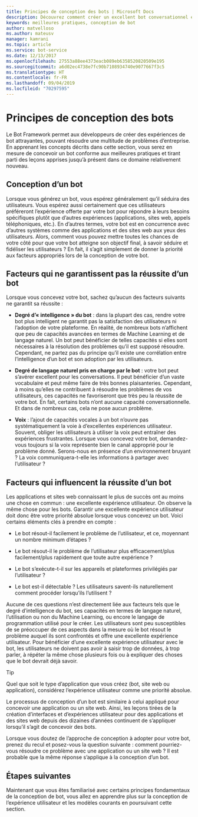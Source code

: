 ```yaml
---
title: Principes de conception des bots | Microsoft Docs
description: Découvrez comment créer un excellent bot conversationnel et comment planifier et concevoir des bots répondant à vos besoins tout en assurant la satisfaction de vos utilisateurs.
keywords: meilleures pratiques, conception de bot
author: matvelloso
ms.author: mateusv
manager: kamrani
ms.topic: article
ms.service: bot-service
ms.date: 12/13/2017
ms.openlocfilehash: 27553a88ee4373eacb089eb6358520820509e195
ms.sourcegitcommit: a6d02ec4738e7fc90b7108934740e9077667f3c5
ms.translationtype: HT
ms.contentlocale: fr-FR
ms.lasthandoff: 09/04/2019
ms.locfileid: "70297595"
---
```

# <a name="principles-of-bot-design"></a>Principes de conception des bots

Le Bot Framework permet aux développeurs de créer des expériences de bot attrayantes, pouvant résoudre une multitude de problèmes d’entreprise. En apprenant les concepts décrits dans cette section, vous serez en mesure de concevoir un bot conforme aux meilleures pratiques et tirant parti des leçons apprises jusqu’à présent dans ce domaine relativement nouveau. 

## <a name="designing-a-bot"></a>Conception d’un bot

Lorsque vous générez un bot, vous espérez généralement qu’il séduira des utilisateurs. Vous espérez aussi certainement que ces utilisateurs préféreront l’expérience offerte par votre bot pour répondre à leurs besoins spécifiques plutôt que d’autres expériences (applications, sites web, appels téléphoniques, etc.). En d’autres termes, votre bot est en concurrence avec d’autres systèmes comme des applications et des sites web aux yeux des utilisateurs. Alors, comment vous pouvez mettre toutes les chances de votre côté pour que votre bot atteigne son objectif final, à savoir séduire et fidéliser les utilisateurs ? En fait, il s’agit simplement de donner la priorité aux facteurs appropriés lors de la conception de votre bot.

## <a name="factors-that-do-not-guarantee-a-bots-success"></a>Facteurs qui ne garantissent pas la réussite d’un bot

Lorsque vous concevez votre bot, sachez qu’aucun des facteurs suivants ne garantit sa réussite : 

- **Degré d’« intelligence » du bot** : dans la plupart des cas, rendre votre bot plus intelligent ne garantit pas la satisfaction des utilisateurs ni l’adoption de votre plateforme. En réalité, de nombreux bots n’affichent que peu de capacités avancées en termes de Machine Learning et de langage naturel. Un bot peut bénéficier de telles capacités si elles sont nécessaires à la résolution des problèmes qu’il est supposé résoudre. Cependant, ne partez pas du principe qu’il existe une corrélation entre l’intelligence d’un bot et son adoption par les utilisateurs.

- **Degré de langage naturel pris en charge par le bot** : votre bot peut s’avérer excellent pour les conversations. Il peut bénéficier d’un vaste vocabulaire et peut même faire de très bonnes plaisanteries. Cependant, à moins qu’elles ne contribuent à résoudre les problèmes de vos utilisateurs, ces capacités ne favoriseront que très peu la réussite de votre bot. En fait, certains bots n’ont aucune capacité conversationnelle. Et dans de nombreux cas, cela ne pose aucun problème.

- **Voix** : l’ajout de capacités vocales à un bot n’ouvre pas systématiquement la voie à d’excellentes expériences utilisateur. Souvent, obliger les utilisateurs à utiliser la voix peut entraîner des expériences frustrantes. Lorsque vous concevez votre bot, demandez-vous toujours si la voix représente bien le canal approprié pour le problème donné. Serons-nous en présence d’un environnement bruyant ? La voix communiquera-t-elle les informations à partager avec l’utilisateur ? 

## <a name="factors-that-do-influence-a-bots-success"></a>Facteurs qui influencent la réussite d’un bot

Les applications et sites web connaissant le plus de succès ont au moins une chose en commun : une excellente expérience utilisateur. On observe la même chose pour les bots. Garantir une excellente expérience utilisateur doit donc être votre priorité absolue lorsque vous concevez un bot. Voici certains éléments clés à prendre en compte :

- Le bot résout-il facilement le problème de l’utilisateur, et ce, moyennant un nombre minimum d’étapes ?

- Le bot résout-il le problème de l’utilisateur plus efficacement/plus facilement/plus rapidement que toute autre expérience ?

- Le bot s’exécute-t-il sur les appareils et plateformes privilégiés par l’utilisateur ?

- Le bot est-il détectable ? Les utilisateurs savent-ils naturellement comment procéder lorsqu’ils l’utilisent ?

Aucune de ces questions n’est directement liée aux facteurs tels que le degré d’intelligence du bot, ses capacités en termes de langage naturel, l’utilisation ou non du Machine Learning, ou encore le langage de programmation utilisé pour le créer. Les utilisateurs sont peu susceptibles de se préoccuper de ces aspects dans la mesure où le bot résout le problème auquel ils sont confrontés et offre une excellente expérience utilisateur. Pour bénéficier d’une excellente expérience utilisateur avec le bot, les utilisateurs ne doivent pas avoir à saisir trop de données, à trop parler, à répéter la même chose plusieurs fois ou à expliquer des choses que le bot devrait déjà savoir.

> [!TIP]
> Quel que soit le type d’application que vous créez (bot, site web ou application), considérez l’expérience utilisateur comme une priorité absolue.

Le processus de conception d’un bot est similaire à celui appliqué pour concevoir une application ou un site web. Ainsi, les leçons tirées de la création d’interfaces et d’expériences utilisateur pour des applications et des sites web depuis des dizaines d’années continuent de s’appliquer lorsqu’il s’agit de concevoir des bots. 

Lorsque vous doutez de l’approche de conception à adopter pour votre bot, prenez du recul et posez-vous la question suivante : comment pourriez-vous résoudre ce problème avec une application ou un site web ? Il est probable que la même réponse s’applique à la conception d’un bot. 

## <a name="next-steps"></a>Étapes suivantes

Maintenant que vous êtes familiarisé avec certains principes fondamentaux de la conception de bot, vous allez en apprendre plus sur la conception de l’expérience utilisateur et les modèles courants en poursuivant cette section.